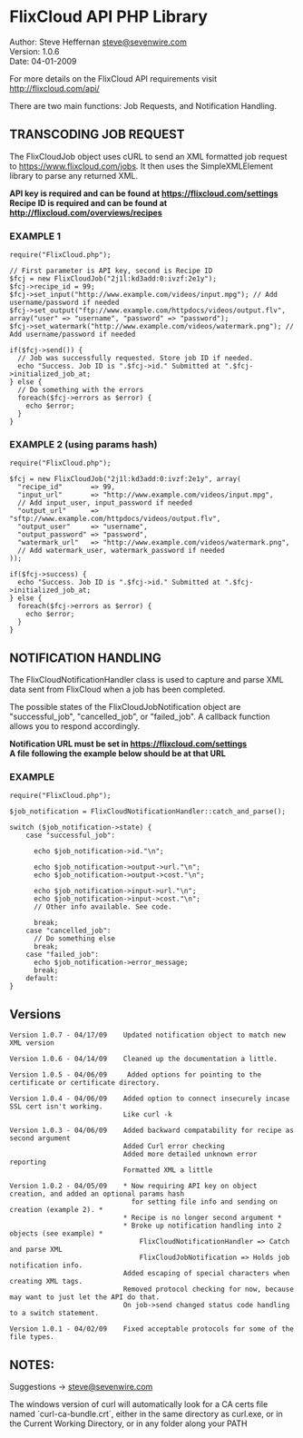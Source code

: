 FlixCloud API PHP Library
==========================

Author:  Steve Heffernan <steve@sevenwire.com>  
Version: 1.0.6  
Date:    04-01-2009  

For more details on the FlixCloud API requirements visit  
http://flixcloud.com/api/

There are two main functions: Job Requests, and Notification Handling.



TRANSCODING JOB REQUEST
------------------------
The FlixCloudJob object uses cURL to send an XML formatted job request to
https://www.flixcloud.com/jobs. It then uses the SimpleXMLElement library
to parse any returned XML.

 **API key is required and can be found at https://flixcloud.com/settings**  
 **Recipe ID is required and can be found at http://flixcloud.com/overviews/recipes**  


### EXAMPLE 1

    require("FlixCloud.php");

    // First parameter is API key, second is Recipe ID
    $fcj = new FlixCloudJob("2j1l:kd3add:0:ivzf:2e1y");
    $fcj->recipe_id = 99;
    $fcj->set_input("http://www.example.com/videos/input.mpg"); // Add username/password if needed
    $fcj->set_output("ftp://www.example.com/httpdocs/videos/output.flv", array("user" => "username", "password" => "password");
    $fcj->set_watermark("http://www.example.com/videos/watermark.png"); // Add username/password if needed

    if($fcj->send()) {
      // Job was successfully requested. Store job ID if needed.
      echo "Success. Job ID is ".$fcj->id." Submitted at ".$fcj->initialized_job_at;
    } else {
      // Do something with the errors
      foreach($fcj->errors as $error) {
        echo $error;
      }
    }


### EXAMPLE 2 (using params hash)

    require("FlixCloud.php");

    $fcj = new FlixCloudJob("2j1l:kd3add:0:ivzf:2e1y", array(
      "recipe_id"       => 99,
      "input_url"       => "http://www.example.com/videos/input.mpg",
      // Add input_user, input_password if needed
      "output_url"      => "sftp://www.example.com/httpdocs/videos/output.flv",
      "output_user"     => "username",
      "output_password" => "password",
      "watermark_url"   => "http://www.example.com/videos/watermark.png",
      // Add watermark_user, watermark_password if needed
    ));

    if($fcj->success) {
      echo "Success. Job ID is ".$fcj->id." Submitted at ".$fcj->initialized_job_at;
    } else {
      foreach($fcj->errors as $error) {
        echo $error;
      }
    }



NOTIFICATION HANDLING
----------------------
The FlixCloudNotificationHandler class is used to capture and parse XML data sent from
FlixCloud when a job has been completed.

The possible states of the FlixCloudJobNotification object are "successful_job",
"cancelled_job", or "failed_job". A callback function allows you to respond accordingly.

**Notification URL must be set in https://flixcloud.com/settings**  
**A file following the example below should be at that URL**  

### EXAMPLE

    require("FlixCloud.php");

    $job_notification = FlixCloudNotificationHandler::catch_and_parse();

    switch ($job_notification->state) {
        case "successful_job":

          echo $job_notification->id."\n";

          echo $job_notification->output->url."\n";
          echo $job_notification->output->cost."\n";

          echo $job_notification->input->url."\n";
          echo $job_notification->input->cost."\n";
          // Other info available. See code.

          break;
        case "cancelled_job":
          // Do something else
          break;
        case "failed_job":
          echo $job_notification->error_message;
          break;
        default:
    }



Versions
---------

    Version 1.0.7 - 04/17/09    Updated notification object to match new XML version

    Version 1.0.6 - 04/14/09    Cleaned up the documentation a little.

    Version 1.0.5 - 04/06/09     Added options for pointing to the certificate or certificate directory.

    Version 1.0.4 - 04/06/09    Added option to connect insecurely incase SSL cert isn't working.
                                Like curl -k

    Version 1.0.3 - 04/06/09    Added backward compatability for recipe as second argument
                                Added Curl error checking
                                Added more detailed unknown error reporting
                                Formatted XML a little

    Version 1.0.2 - 04/05/09    * Now requiring API key on object creation, and added an optional params hash
                                  for setting file info and sending on creation (example 2). *
                                * Recipe is no longer second argument *
                                * Broke up notification handling into 2 objects (see example) *
                                    FlixCloudNotificationHandler => Catch and parse XML
                                    FlixCloudJobNotification => Holds job notification info.
                                Added escaping of special characters when creating XML tags.
                                Removed protocol checking for now, because may want to just let the API do that.
                                On job->send changed status code handling to a switch statement.

    Version 1.0.1 - 04/02/09    Fixed acceptable protocols for some of the file types.



NOTES:
-------
Suggestions -> steve@sevenwire.com

The windows version of curl will automatically look for a CA certs file named ´curl-ca-bundle.crt´, either in the same directory as curl.exe, or in the Current Working Directory, or in any folder along your PATH